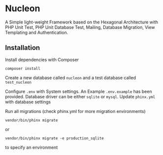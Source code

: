# Nucleon

A Simple light-weight Framework based on the Hexagonal Architecture with PHP Unit Test, PHP Unit Database Test, Mailing, Database Migration, View Templating and Authentication.

## Installation

Install dependencies with Composer

``
composer install
``

Create a new database called `nucleon` and a test database called `test_nucleon`

Configure `.env` with System settings. An Example `.env.example` has been provided.
Database driver can be either `sqlite` or `mysql`.
Update `phinx.yml` with database settings

Run all migrations (check phinx.yml for more migration environments)

``
vendor/bin/phinx migrate
``

or 

``
vendor/bin/phinx migrate -e production_sqlite
``

to specify an environment
